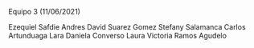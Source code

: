Equipo 3 (11/06/2021)

Ezequiel Safdie
Andres David Suarez Gomez
Stefany Salamanca
Carlos Artunduaga
Lara Daniela Converso
Laura Victoria Ramos Agudelo
